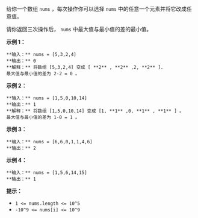给你一个数组 `nums` ，每次操作你可以选择 `nums` 中的任意一个元素并将它改成任意值。

请你返回三次操作后， `nums` 中最大值与最小值的差的最小值。



**示例 1：**

    
    
    **输入：** nums = [5,3,2,4]
    **输出：** 0
    **解释：** 将数组 [5,3,2,4] 变成 [ **2** , **2** ,2, **2** ].
    最大值与最小值的差为 2-2 = 0 。

**示例 2：**

    
    
    **输入：** nums = [1,5,0,10,14]
    **输出：** 1
    **解释：** 将数组 [1,5,0,10,14] 变成 [1, **1** ,0, **1** , **1** ] 。
    最大值与最小值的差为 1-0 = 1 。
    

**示例 3：**

    
    
    **输入：** nums = [6,6,0,1,1,4,6]
    **输出：** 2
    

**示例 4：**

    
    
    **输入：** nums = [1,5,6,14,15]
    **输出：** 1
    



**提示：**

  * `1 <= nums.length <= 10^5`
  * `-10^9 <= nums[i] <= 10^9`

